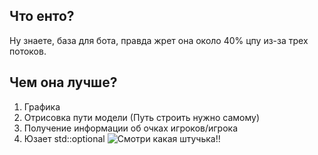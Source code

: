 ## Что енто?
Ну знаете, база для бота, правда жрет она около 40% цпу из-за трех потоков.
## Чем она лучше?
1. Графика
2. Отрисовка пути модели (Путь строить нужно самому)
3. Получение информации об очках игроков/игрока
4. Юзает std::optional
![Смотри какая штучька!!](https://image.prntscr.com/image/GZewJ6FSSEGQKSLJ6qlaRw.png)
